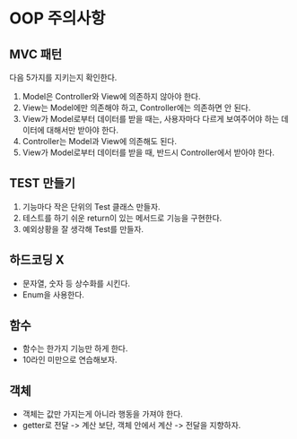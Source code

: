 # OOP 주의사항

## MVC 패턴

다음 5가지를 지키는지 확인한다.

1. Model은 Controller와 View에 의존하지 않아야 한다.
2. View는 Model에만 의존해야 하고, Controller에는 의존하면 안 된다.
3. View가 Model로부터 데이터를 받을 때는, 사용자마다 다르게 보여주어야 하는 데이터에 대해서만 받아야 한다.
4. Controller는 Model과 View에 의존해도 된다.
5. View가 Model로부터 데이터를 받을 때, 반드시 Controller에서 받아야 한다.

## TEST 만들기

1. 기능마다 작은 단위의 Test 클래스 만들자.
2. 테스트를 하기 쉬운 return이 있는 메서드로 기능을 구현한다.
3. 예외상황을 잘 생각해 Test를 만들자.

## 하드코딩 X

- 문자열, 숫자 등 상수화를 시킨다.
- Enum을 사용한다.

## 함수

- 함수는 한가지 기능만 하게 한다.
- 10라인 미만으로 연습해보자.

## 객체

- 객체는 값만 가지는게 아니라 행동을 가져야 한다.
- getter로 전달 -> 계산 보단, 객체 안에서 계산 -> 전달을 지향하자.